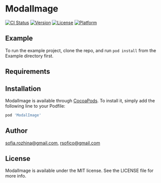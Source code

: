 # ModalImage

[![CI Status](https://img.shields.io/travis/sofia.rozhina@gmail.com/ModalImage.svg?style=flat)](https://travis-ci.org/sofia.rozhina@gmail.com/ModalImage)
[![Version](https://img.shields.io/cocoapods/v/ModalImage.svg?style=flat)](https://cocoapods.org/pods/ModalImage)
[![License](https://img.shields.io/cocoapods/l/ModalImage.svg?style=flat)](https://cocoapods.org/pods/ModalImage)
[![Platform](https://img.shields.io/cocoapods/p/ModalImage.svg?style=flat)](https://cocoapods.org/pods/ModalImage)

## Example

To run the example project, clone the repo, and run `pod install` from the Example directory first.

## Requirements

## Installation

ModalImage is available through [CocoaPods](https://cocoapods.org). To install
it, simply add the following line to your Podfile:

```ruby
pod 'ModalImage'
```

## Author

sofia.rozhina@gmail.com, rsofico@gmail.com

## License

ModalImage is available under the MIT license. See the LICENSE file for more info.
